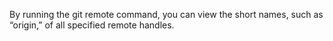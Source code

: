 <p> By running the git remote command, you can view the short names, such as “origin,” of all specified remote handles.<p>
  
  
